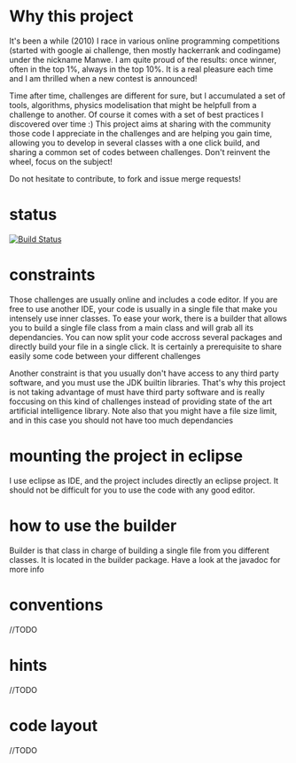 # Why this project

It's been a while (2010) I race in various online programming competitions (started with google ai challenge, then mostly hackerrank and codingame) under the nickname Manwe. I am quite proud of the results: once winner, often in the top 1%, always in the top 10%. 
It is a real pleasure each time and I am thrilled when a new contest is announced! 

Time after time, challenges are different for sure, but I accumulated a set of tools, algorithms, physics modelisation that might be helpfull from a challenge to another. Of course it comes with a set of best practices I discovered over time :)
This project aims at sharing with the community those code I appreciate in the challenges and are helping you gain time, allowing you to develop in several classes with a one click build, and sharing a common set of codes between challenges. Don't reinvent the wheel, focus on the subject!

Do not hesitate to contribute, to fork and issue merge requests!

# status

[![Build Status](https://travis-ci.org/Manwe56/competitive-programming.png)](https://travis-ci.org/Manwe56/competitive-programming)

# constraints

Those challenges are usually online and includes a code editor. If you are free to use another IDE, your code is usually in a single file that make you intensely use inner classes. To ease your work, there is a builder that allows you to build a single file class from a main class and will grab all its dependancies. You can now split your code accross several packages and directly build your file in a single click. It is certainly a prerequisite to share easily some code between your different challenges

Another constraint is that you usually don't have access to any third party software, and you must use the JDK builtin libraries. That's why this project is not taking advantage of must have third party software and is really foccusing on this kind of challenges instead of providing state of the art artificial intelligence library. Note also that you might have a file size limit, and in this case you should not have too much dependancies

# mounting the project in eclipse

I use eclipse as IDE, and the project includes directly an eclipse project. It should not be difficult for you to use the code with any good editor.

# how to use the builder

Builder is that class in charge of building a single file from you different classes. It is located in the builder package. Have a look at the javadoc for more info

# conventions

//TODO

# hints

//TODO

# code layout

//TODO
